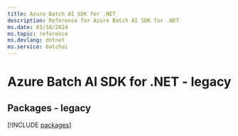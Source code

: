 ```yaml
---
title: Azure Batch AI SDK for .NET
description: Reference for Azure Batch AI SDK for .NET
ms.date: 03/18/2024
ms.topic: reference
ms.devlang: dotnet
ms.service: batchai
---
```

# Azure Batch AI SDK for .NET - legacy
## Packages - legacy
[!INCLUDE [packages](batch-ai-index.md)]